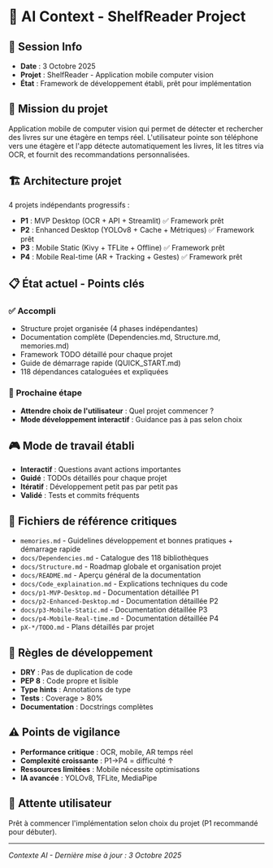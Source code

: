 # 🤖 AI Context - ShelfReader Project

## 📅 **Session Info**
- **Date** : 3 Octobre 2025
- **Projet** : ShelfReader - Application mobile computer vision
- **État** : Framework de développement établi, prêt pour implémentation

## 🎯 **Mission du projet**
Application mobile de computer vision qui permet de détecter et rechercher des livres sur une étagère en temps réel. L'utilisateur pointe son téléphone vers une étagère et l'app détecte automatiquement les livres, lit les titres via OCR, et fournit des recommandations personnalisées.

## 🏗️ **Architecture projet**
4 projets indépendants progressifs :
- **P1** : MVP Desktop (OCR + API + Streamlit) ✅ Framework prêt
- **P2** : Enhanced Desktop (YOLOv8 + Cache + Métriques) ✅ Framework prêt
- **P3** : Mobile Static (Kivy + TFLite + Offline) ✅ Framework prêt
- **P4** : Mobile Real-time (AR + Tracking + Gestes) ✅ Framework prêt

## 📋 **État actuel - Points clés**

### ✅ **Accompli**
- Structure projet organisée (4 phases indépendantes)
- Documentation complète (Dependencies.md, Structure.md, memories.md)
- Framework TODO détaillé pour chaque projet
- Guide de démarrage rapide (QUICK_START.md)
- 118 dépendances cataloguées et expliquées

### 🎯 **Prochaine étape**
- **Attendre choix de l'utilisateur** : Quel projet commencer ?
- **Mode développement interactif** : Guidance pas à pas selon choix

## 🎮 **Mode de travail établi**
- **Interactif** : Questions avant actions importantes
- **Guidé** : TODOs détaillés pour chaque projet
- **Itératif** : Développement petit pas par petit pas
- **Validé** : Tests et commits fréquents

## 📂 **Fichiers de référence critiques**
- `memories.md` - Guidelines développement et bonnes pratiques + démarrage rapide
- `docs/Dependencies.md` - Catalogue des 118 bibliothèques
- `docs/Structure.md` - Roadmap globale et organisation projet
- `docs/README.md` - Aperçu général de la documentation
- `docs/Code_explaination.md` - Explications techniques du code
- `docs/p1-MVP-Desktop.md` - Documentation détaillée P1
- `docs/p2-Enhanced-Desktop.md` - Documentation détaillée P2
- `docs/p3-Mobile-Static.md` - Documentation détaillée P3
- `docs/p4-Mobile-Real-time.md` - Documentation détaillée P4
- `pX-*/TODO.md` - Plans détaillés par projet

## 🔧 **Règles de développement**
- **DRY** : Pas de duplication de code
- **PEP 8** : Code propre et lisible
- **Type hints** : Annotations de type
- **Tests** : Coverage > 80%
- **Documentation** : Docstrings complètes

## ⚠️ **Points de vigilance**
- **Performance critique** : OCR, mobile, AR temps réel
- **Complexité croissante** : P1→P4 = difficulté ↑
- **Ressources limitées** : Mobile nécessite optimisations
- **IA avancée** : YOLOv8, TFLite, MediaPipe

## 🎯 **Attente utilisateur**
Prêt à commencer l'implémentation selon choix du projet (P1 recommandé pour débuter).

---
*Contexte AI - Dernière mise à jour : 3 Octobre 2025*